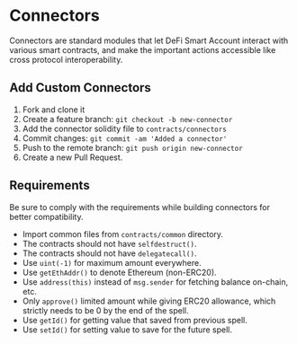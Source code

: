 # Connectors

Connectors are standard modules that let DeFi Smart Account interact with various smart contracts, and make the important actions accessible like cross protocol interoperability.

## Add Custom Connectors

1. Fork and clone it
2. Create a feature branch: `git checkout -b new-connector`
3. Add the connector solidity file to `contracts/connectors`
4. Commit changes: `git commit -am 'Added a connector'`
5. Push to the remote branch: `git push origin new-connector`
6. Create a new Pull Request.

## Requirements

Be sure to comply with the requirements while building connectors for better compatibility.

- Import common files from `contracts/common` directory.
- The contracts should not have `selfdestruct()`.
- The contracts should not have `delegatecall()`.
- Use `uint(-1)` for maximum amount everywhere.
- Use `getEthAddr()` to denote Ethereum (non-ERC20).
- Use `address(this)` instead of `msg.sender` for fetching balance on-chain, etc.
- Only `approve()` limited amount while giving ERC20 allowance, which strictly needs to be 0 by the end of the spell.
- Use `getId()` for getting value that saved from previous spell.
- Use `setId()` for setting value to save for the future spell.

